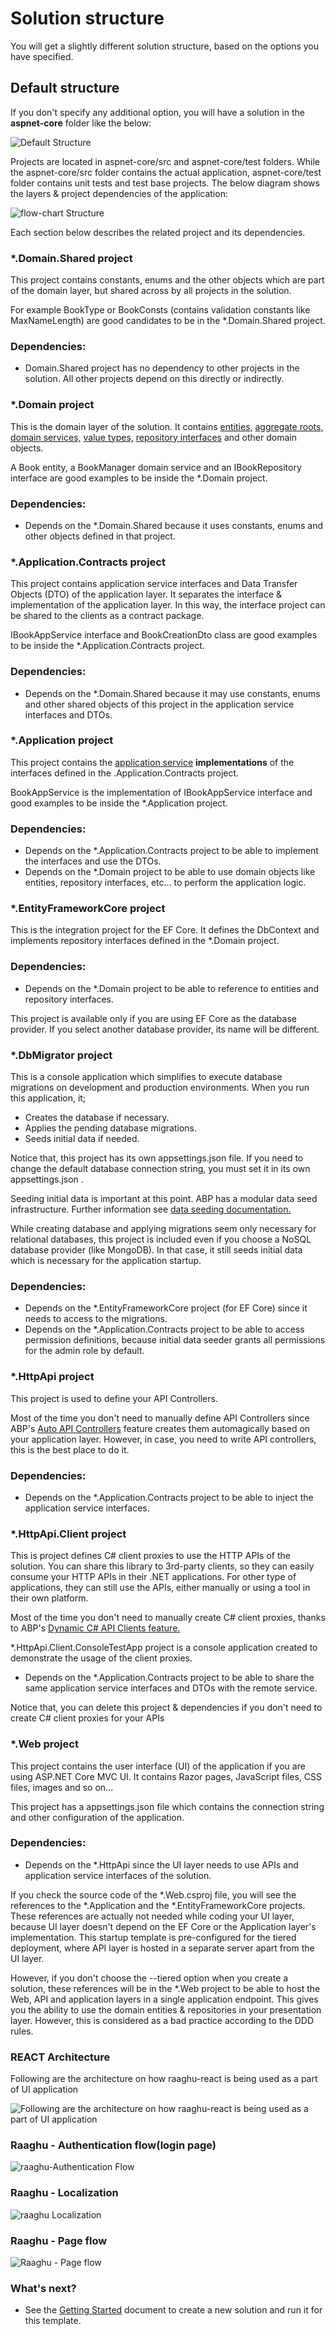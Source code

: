 Solution structure
==================

You will get a slightly different solution structure, based on the options you have specified.

Default structure
-----------------

If you don't specify any additional option, you will have a solution in the **aspnet-core** folder like the below:

![Default Structure](./images/defaultStructure.png)

Projects are located in aspnet-core/src and aspnet-core/test folders. While the aspnet-core/src folder contains the actual application, aspnet-core/test folder contains unit tests and test base projects. The below diagram shows the layers & project dependencies of the application:

![flow-chart Structure](./images/flow-chart.png)

Each section below describes the related project and its dependencies.

### \*.Domain.Shared project

This project contains constants, enums and the other objects which are part of the domain layer, but shared across by all projects in the solution.

For example BookType or BookConsts (contains validation constants like MaxNameLength) are good candidates to be in the \*.Domain.Shared project.

### Dependencies:

* Domain.Shared project has no dependency to other projects in the solution. All other projects depend on this directly or indirectly.

### \*.Domain project

This is the domain layer of the solution. It contains [entities,](https://docs.abp.io/en/abp/latest/Entities) [aggregate roots,](https://docs.abp.io/en/abp/latest/Entities) [domain services,](https://docs.abp.io/en/abp/latest/Domain-Services) [value types,](https://docs.abp.io/en/abp/latest/Value-Types) [repository interfaces](https://docs.abp.io/en/abp/latest/Repositories) and other domain objects.

A Book entity, a BookManager domain service and an IBookRepository interface are good examples to be inside the \*.Domain project.

### Dependencies:

* Depends on the \*.Domain.Shared because it uses constants, enums and other objects defined in that project.

### \*.Application.Contracts project

This project contains application service interfaces and Data Transfer Objects (DTO) of the application layer. It separates the interface & implementation of the application layer. In this way, the interface project can be shared to the clients as a contract package.

IBookAppService interface and BookCreationDto class are good examples to be inside the \*.Application.Contracts project.

### Dependencies:

* Depends on the \*.Domain.Shared because it may use constants, enums and other shared objects of this project in the application service interfaces and DTOs.

### \*.Application project

This project contains the [application service](https://docs.abp.io/en/abp/latest/Application-Services) **implementations** of the interfaces defined in the .Application.Contracts project.

BookAppService is the implementation of IBookAppService interface and good examples to be inside the \*.Application project.

### Dependencies:

* Depends on the \*.Application.Contracts project to be able to implement the interfaces and use the DTOs.
* Depends on the \*.Domain project to be able to use domain objects like entities, repository interfaces, etc... to perform the application logic.

### \*.EntityFrameworkCore project

This is the integration project for the EF Core. It defines the DbContext and implements repository interfaces defined in the \*.Domain project.

### Dependencies:

* Depends on the \*.Domain project to be able to reference to entities and repository interfaces.

This project is available only if you are using EF Core as the database provider. If you select another database provider, its name will be different.

### \*.DbMigrator project

This is a console application which simplifies to execute database migrations on development and production environments. When you run this application, it;

* Creates the database if necessary.
* Applies the pending database migrations.
* Seeds initial data if needed.

Notice that, this project has its own appsettings.json file. If you need to change the default database connection string, you must set it in its own appsettings.json .

Seeding initial data is important at this point. ABP has a modular data seed infrastructure. Further information see [data seeding documentation.](https://docs.abp.io/en/abp/latest/Data-Seeding)

While creating database and applying migrations seem only necessary for relational databases, this project is included even if you choose a NoSQL database provider (like MongoDB). In that case, it still seeds initial data which is necessary for the application startup.

### Dependencies:

* Depends on the \*.EntityFrameworkCore project (for EF Core) since it needs to access to the migrations.
* Depends on the \*.Application.Contracts project to be able to access permission definitions, because initial data seeder grants all permissions for the admin role by default.

### \*.HttpApi project

This project is used to define your API Controllers.

Most of the time you don't need to manually define API Controllers since ABP's [Auto API Controllers](https://docs.abp.io/en/abp/latest/API/Auto-API-Controllers) feature creates them automagically based on your application layer. However, in case, you need to write API controllers, this is the best place to do it.

### Dependencies:

* Depends on the \*.Application.Contracts project to be able to inject the application service interfaces.

### \*.HttpApi.Client project

This is project defines C# client proxies to use the HTTP APIs of the solution. You can share this library to 3rd-party clients, so they can easily consume your HTTP APIs in their .NET applications. For other type of applications, they can still use the APIs, either manually or using a tool in their own platform.

Most of the time you don't need to manually create C# client proxies, thanks to ABP's [Dynamic C# API Clients feature.](https://docs.abp.io/en/abp/latest/API/Dynamic-CSharp-API-Clients)

\*.HttpApi.Client.ConsoleTestApp project is a console application created to demonstrate the usage of the client proxies.

* Depends on the \*.Application.Contracts project to be able to share the same application service interfaces and DTOs with the remote service.

Notice that, you can delete this project & dependencies if you don't need to create C# client proxies for your APIs

### \*.Web project

This project contains the user interface (UI) of the application if you are using ASP.NET Core MVC UI. It contains Razor pages, JavaScript files, CSS files, images and so on...

This project has a appsettings.json file which contains the connection string and other configuration of the application.

### Dependencies:

* Depends on the \*.HttpApi since the UI layer needs to use APIs and application service interfaces of the solution.

If you check the source code of the \*.Web.csproj file, you will see the references to the \*.Application and the \*.EntityFrameworkCore projects. These references are actually not needed while coding your UI layer, because UI layer doesn't depend on the EF Core or the Application layer's implementation. This startup template is pre-configured for the tiered deployment, where API layer is hosted in a separate server apart from the UI layer.

However, if you don't choose the \--tiered option when you create a solution, these references will be in the \*.Web project to be able to host the Web, API and application layers in a single application endpoint. This gives you the ability to use the domain entities & repositories in your presentation layer. However, this is considered as a bad practice according to the DDD rules.

### REACT Architecture

Following are the architecture on how raaghu-react is being used as a part of UI application

![Following are the architecture on how raaghu-react is being used as a part of UI application](./images/raaghu-architecture.png)

### Raaghu - Authentication flow(login page)

![raaghu-Authentication Flow](./images/raaghuAuthenticationFlow.png)

### Raaghu - Localization

![raaghu Localization](./images/raaghuLocalization.png)

### Raaghu - Page flow

![Raaghu - Page flow](./images/raaghuPageFlow.png)

### What's next?

* See the [Getting Started](Getting-Started.html) document to create a new solution and run it for this template.
